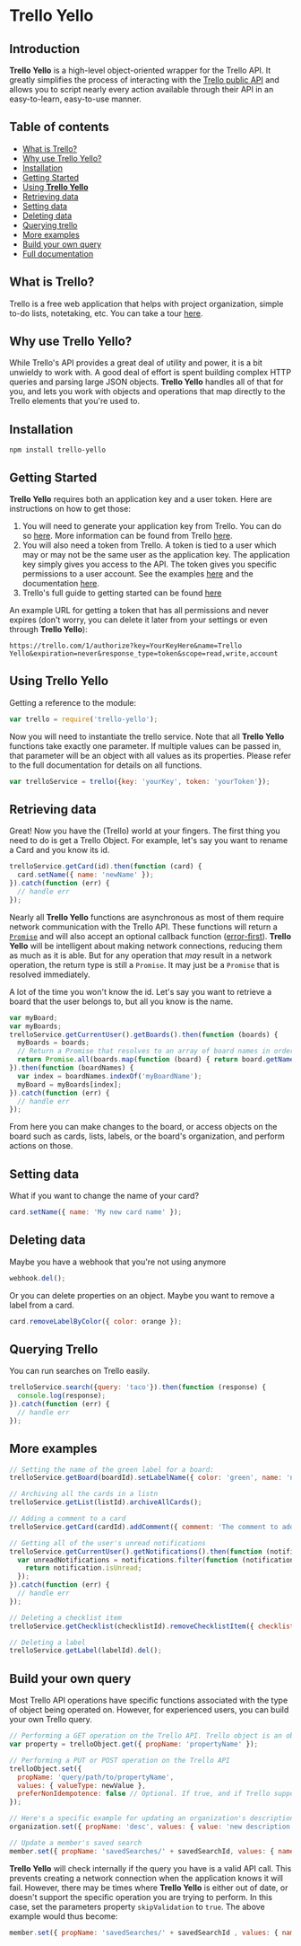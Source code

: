 # Trello Yello

## Introduction
**Trello Yello** is a high-level object-oriented wrapper for the Trello API. It greatly simplifies the process of interacting with the [Trello public API](https://trello.com/docs/api/index.html) and allows you to script nearly every action available through their API in an easy-to-learn, easy-to-use manner.

## Table of contents
- [What is Trello?](#what-is-trello)
- [Why use Trello Yello?](#why-use-trello-yello)
- [Installation](#installation)
- [Getting Started](#getting-started)
- [Using **Trello Yello**](#using-trello-yello)
- [Retrieving data](#retrieving-data)
- [Setting data](#setting-data)
- [Deleting data](#deleting-data)
- [Querying trello](#querying-trello)
- [More examples](#more-examples)
- [Build your own query](#build-your-own-query)
- [Full documentation](docs/index.html)

## What is Trello?
Trello is a free web application that helps with project organization, simple to-do lists, notetaking, etc. You can take a tour [here](https://trello.com/tour).

## Why use Trello Yello?
While Trello's API provides a great deal of utility and power, it is a bit unwieldy to work with. A good deal of effort is spent building complex HTTP queries and parsing large JSON objects. **Trello Yello** handles all of that for you, and lets you work with objects and operations that map directly to the Trello elements that you're used to.

## Installation
```
npm install trello-yello
```

## Getting Started
**Trello Yello** requires both an application key and a user token. Here are instructions on how to get those:

1. You will need to generate your application key from Trello. You can do so [here](https://trello.com/1/appKey/generate). More information can be found from Trello [here](https://trello.com/docs/gettingstarted/index.html#application-key).
2. You will also need a token from Trello. A token is tied to a user which may or may not be the same user as the application key. The application key simply gives you access to the API. The token gives you specific permissions to a user account. See the examples [here](https://trello.com/docs/gettingstarted/index.html#getting-a-token-from-a-user) and the documentation [here](https://trello.com/docs/gettingstarted/authorize.html).
3. Trello's full guide to getting started can be found [here](https://trello.com/docs/gettingstarted/index.html)

An example URL for getting a token that has all permissions and never expires (don't worry, you can delete it later from your settings or even through **Trello Yello**):
```
https://trello.com/1/authorize?key=YourKeyHere&name=Trello Yello&expiration=never&response_type=token&scope=read,write,account
```

## Using Trello Yello
Getting a reference to the module:
```javascript
var trello = require('trello-yello');
```
Now you will need to instantiate the trello service. Note that all **Trello Yello** functions take exactly one parameter. If multiple values can be passed in, that parameter will be an object with all values as its properties. Please refer to the full documentation for details on all functions.
```javascript
var trelloService = trello({key: 'yourKey', token: 'yourToken'});
```
## Retrieving data
Great! Now you have the (Trello) world at your fingers. The first thing you need to do is get a Trello Object. For example, let's say you want to rename a Card and you know its id.
```javascript
trelloService.getCard(id).then(function (card) {
  card.setName({ name: 'newName' });
}).catch(function (err) {
  // handle err
});
```
Nearly all **Trello Yello** functions are asynchronous as most of them require network communication with the Trello API. These functions will return a [`Promise`](https://promisesaplus.com/) and will also accept an optional callback function ([error-first](http://thenodeway.io/posts/understanding-error-first-callbacks/)). **Trello Yello** will be intelligent about making network connections, reducing them as much as it is able. But for any operation that *may* result in a network operation, the return type is still a `Promise`. It may just be a `Promise` that is resolved immediately.

A lot of the time you won't know the id. Let's say you want to retrieve a board that the user belongs to, but all you know is the name.
```javascript
var myBoard;
var myBoards;
trelloService.getCurrentUser().getBoards().then(function (boards) {
  myBoards = boards;
  // Return a Promise that resolves to an array of board names in order
  return Promise.all(boards.map(function (board) { return board.getName(); }))
}).then(function (boardNames) {
  var index = boardNames.indexOf('myBoardName');
  myBoard = myBoards[index];
}).catch(function (err) {
  // handle err
});
```
From here you can make changes to the board, or access objects on the board such as cards, lists, labels, or the board's organization, and perform actions on those.

## Setting data
What if you want to change the name of your card?
```javascript
card.setName({ name: 'My new card name' });
```

## Deleting data
Maybe you have a webhook that you're not using anymore
```javascript
webhook.del();
```

Or you can delete properties on an object. Maybe you want to remove a label from a card.
```javascript
card.removeLabelByColor({ color: orange });
```

## Querying Trello
You can run searches on Trello easily.
```javascript
trelloService.search({query: 'taco'}).then(function (response) {
  console.log(response);
}).catch(function (err) {
  // handle err
});
```

## More examples
```javascript
// Setting the name of the green label for a board:
trelloService.getBoard(boardId).setLabelName({ color: 'green', name: 'new name'});

// Archiving all the cards in a listn
trelloService.getList(listId).archiveAllCards();

// Adding a comment to a card
trelloService.getCard(cardId).addComment({ comment: 'The comment to add.' });

// Getting all of the user's unread notifications
trelloService.getCurrentUser().getNotifications().then(function (notifications) {
  var unreadNotifications = notifications.filter(function (notification) {
    return notification.isUnread;
  });
}).catch(function (err) {
  // handle err
});

// Deleting a checklist item
trelloService.getChecklist(checklistId).removeChecklistItem({ checklistItemId: 'id' });

// Deleting a label
trelloService.getLabel(labelId).del();
```

## Build your own query
Most Trello API operations have specific functions associated with the type of object being operated on. However, for experienced users, you can build your own Trello query.
```javascript
// Performing a GET operation on the Trello API. Trello object is an object such as a card or a list
var property = trelloObject.get({ propName: 'propertyName' });

// Performing a PUT or POST operation on the Trello API
trelloObject.set({
  propName: 'query/path/to/propertyName',
  values: { valueType: newValue },
  preferNonIdempotence: false // Optional. If true, and if Trello supports a POST and a PUT for the given property, Trello Yello will perform a POST. If there's only one type of update operation, then this value is ignored
});

// Here's a specific example for updating an organization's description
organization.set({ propName: 'desc', values: { value: 'new description' } });

// Update a member's saved search
member.set({ propName: 'savedSearches/' + savedSearchId, values: { name: 'newName', query: 'newQuery', position: 'newPosition' }});
```
**Trello Yello** will check internally if the query you have is a valid API call. This prevents creating a network connection when the application knows it will fail. However, there may be times where **Trello Yello** is either out of date, or doesn't support the specific operation you are trying to perform. In this case, set the parameters property `skipValidation` to `true`. The above example would thus become:
```javascript
member.set({ propName: 'savedSearches/' + savedSearchId , values: { name: 'newName', query: 'newQuery', position: 'newPosition' }, skipValidation: true });
```

